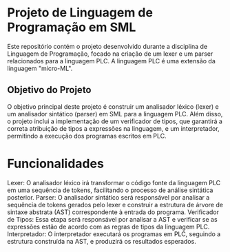 # Projeto de Linguagem de Programação em SML
Este repositório contém o projeto desenvolvido durante a disciplina de Linguagem de Programação, focado na criação de um lexer e um parser relacionados para a linguagem PLC. A linguagem PLC é uma extensão da linguagem "micro-ML".

## Objetivo do Projeto
O objetivo principal deste projeto é construir um analisador léxico (lexer) e um analisador sintático (parser) em SML para a linguagem PLC. Além disso, o projeto inclui a implementação de um verificador de tipos, que garantirá a correta atribuição de tipos a expressões na linguagem, e um interpretador, permitindo a execução dos programas escritos em PLC.

# Funcionalidades
Lexer: O analisador léxico irá transformar o código fonte da linguagem PLC em uma sequência de tokens, facilitando o processo de análise sintática posterior.
Parser: O analisador sintático será responsável por analisar a sequência de tokens gerados pelo lexer e construir a estrutura de árvore de sintaxe abstrata (AST) correspondente à entrada do programa.
Verificador de Tipos: Essa etapa será responsável por analisar a AST e verificar se as expressões estão de acordo com as regras de tipos da linguagem PLC.
Interpretador: O interpretador executará os programas em PLC, seguindo a estrutura construída na AST, e produzirá os resultados esperados.
